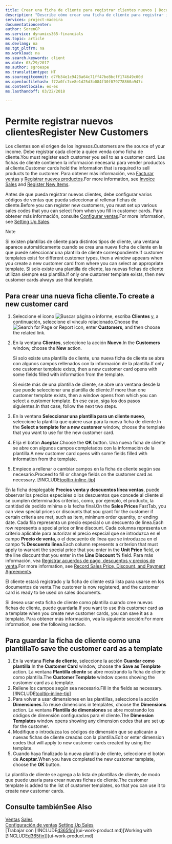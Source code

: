 ```yaml
---
title: Crear una ficha de cliente para registrar clientes nuevos | Documentos de Microsoft
description: "Describe cómo crear una ficha de cliente para registrar información acerca de cada cliente nuevo o existente a los que venda productos."
services: project-madeira
documentationcenter: 
author: SorenGP
ms.service: dynamics365-financials
ms.topic: article
ms.devlang: na
ms.tgt_pltfrm: na
ms.workload: na
ms.search.keywords: client
ms.date: 03/29/2017
ms.author: sgroespe
ms.translationtype: HT
ms.sourcegitcommit: d7fb34e1c9428a64c71ff47be8bcff174649c00d
ms.openlocfilehash: f72a0fc7ce8e1d25d3b084f30f079778860a947c
ms.contentlocale: es-es
ms.lasthandoff: 03/22/2018

---
```

# <a name="register-new-customers"></a><span data-ttu-id="1e741-103">Permite registrar nuevos clientes</span><span class="sxs-lookup"><span data-stu-id="1e741-103">Register New Customers</span></span>
<span data-ttu-id="1e741-104">Los clientes son el origen de los ingresos.</span><span class="sxs-lookup"><span data-stu-id="1e741-104">Customers are the source of your income.</span></span> <span data-ttu-id="1e741-105">Debe registrar cada cliente a quien venda como ficha de cliente.</span><span class="sxs-lookup"><span data-stu-id="1e741-105">You must register each customer you sell to as a customer card.</span></span> <span data-ttu-id="1e741-106">Las fichas de cliente contienen la información necesaria para vender productos al cliente.</span><span class="sxs-lookup"><span data-stu-id="1e741-106">Customer cards hold the information that is required to sell products to the customer.</span></span> <span data-ttu-id="1e741-107">Para obtener más información, vea [Facturar ventas](sales-how-invoice-sales.md) y [Registrar nuevos productos](inventory-how-register-new-items.md).</span><span class="sxs-lookup"><span data-stu-id="1e741-107">For more information, see [Invoice Sales](sales-how-invoice-sales.md) and [Register New Items](inventory-how-register-new-items.md).</span></span>  

<span data-ttu-id="1e741-108">Antes de que pueda registrar nuevos clientes, debe configurar varios códigos de ventas que pueda seleccionar al rellenar fichas de cliente.</span><span class="sxs-lookup"><span data-stu-id="1e741-108">Before you can register new customers, you must set up various sales codes that you can select from when you fill in customer cards.</span></span> <span data-ttu-id="1e741-109">Para obtener más información, consulte [Configurar ventas](sales-setup-sales.md).</span><span class="sxs-lookup"><span data-stu-id="1e741-109">For more information, see [Setting Up Sales](sales-setup-sales.md).</span></span>

> [!NOTE]  
>   <span data-ttu-id="1e741-110">Si existen plantillas de cliente para distintos tipos de cliente, una ventana aparece automáticamente cuando se crea una nueva ficha de cliente en la que puede seleccionar una plantilla de cliente correspondiente.</span><span class="sxs-lookup"><span data-stu-id="1e741-110">If customer templates exist for different customer types, then a window appears when you create a new customer card from where you can select an appropriate template.</span></span> <span data-ttu-id="1e741-111">Si solo existe una plantilla de cliente, las nuevas fichas de cliente utilizan siempre esa plantilla.</span><span class="sxs-lookup"><span data-stu-id="1e741-111">If only one customer template exists, then new customer cards always use that template.</span></span>

## <a name="to-create-a-new-customer-card"></a><span data-ttu-id="1e741-112">Para crear una nueva ficha cliente.</span><span class="sxs-lookup"><span data-stu-id="1e741-112">To create a new customer card</span></span>
1. <span data-ttu-id="1e741-113">Seleccione el icono ![Buscar página o informe](media/ui-search/search_small.png "icono Buscar página o informe"), escriba **Clientes** y, a continuación, seleccione el vínculo relacionado.</span><span class="sxs-lookup"><span data-stu-id="1e741-113">Choose the ![Search for Page or Report](media/ui-search/search_small.png "Search for Page or Report icon") icon, enter **Customers**, and then choose the related link.</span></span>  
2. <span data-ttu-id="1e741-114">En la ventana **Clientes**, seleccione la acción **Nuevo**.</span><span class="sxs-lookup"><span data-stu-id="1e741-114">In the **Customers** window, choose the **New** action.</span></span>

    <span data-ttu-id="1e741-115">Si solo existe una plantilla de cliente, una nueva ficha de cliente se abre con algunos campos rellenados con la información de la plantilla.</span><span class="sxs-lookup"><span data-stu-id="1e741-115">If only one customer template exists, then a new customer card opens with some fields filled with information from the template.</span></span>

    <span data-ttu-id="1e741-116">Si existe más de una plantilla de cliente, se abre una ventana desde la que puede seleccionar una plantilla de cliente.</span><span class="sxs-lookup"><span data-stu-id="1e741-116">If more than one customer template exists, then a window opens from which you can select a customer template.</span></span> <span data-ttu-id="1e741-117">En ese caso, siga los dos pasos siguientes.</span><span class="sxs-lookup"><span data-stu-id="1e741-117">In that case, follow the next two steps.</span></span>
3. <span data-ttu-id="1e741-118">En la ventana **Seleccionar una plantilla para un cliente nuevo**, seleccione la plantilla que quiere usar para la nueva ficha de cliente.</span><span class="sxs-lookup"><span data-stu-id="1e741-118">In the **Select a template for a new customer** window, choose the template that you want to use for the new customer card.</span></span>
4. <span data-ttu-id="1e741-119">Elija el botón **Aceptar**.</span><span class="sxs-lookup"><span data-stu-id="1e741-119">Choose the **OK** button.</span></span> <span data-ttu-id="1e741-120">Una nueva ficha de cliente se abre con algunos campos completados con la información de la plantilla.</span><span class="sxs-lookup"><span data-stu-id="1e741-120">A new customer card opens with some fields filled with information from the template.</span></span>  
5. <span data-ttu-id="1e741-121">Empiece a rellenar o cambiar campos en la ficha de cliente según sea necesario.</span><span class="sxs-lookup"><span data-stu-id="1e741-121">Proceed to fill or change fields on the customer card as necessary.</span></span> [!INCLUDE[tooltip-inline-tip](includes/tooltip-inline-tip_md.md)]

<span data-ttu-id="1e741-122">En la ficha desplegable **Precios venta y descuentos línea ventas**, puede observar los precios especiales o los descuentos que concede al cliente si se cumplen determinados criterios, como, por ejemplo, el producto, la cantidad de pedido mínima o la fecha final.</span><span class="sxs-lookup"><span data-stu-id="1e741-122">On the **Sales Prices** FastTab, you can view special prices or discounts that you grant for the customer if certain criteria are met, such as item, minimum order quantity, or ending date.</span></span> <span data-ttu-id="1e741-123">Cada fila representa un precio especial o un descuento de línea.</span><span class="sxs-lookup"><span data-stu-id="1e741-123">Each row represents a special price or line discount.</span></span> <span data-ttu-id="1e741-124">Cada columna representa un criterio aplicable para autorizar el precio especial que se introduzca en el campo **Precio de venta**, o el descuento de línea que se introduzca en el campo **% Descuento línea**.</span><span class="sxs-lookup"><span data-stu-id="1e741-124">Each column represents a criterion that must apply to warrant the special price that you enter in the **Unit Price** field, or the line discount that you enter in the **Line Discount %** field.</span></span> <span data-ttu-id="1e741-125">Para más información, vea [Registrar acuerdos de pago, descuentos y precios de venta](sales-how-record-sales-price-discount-payment-agreements.md).</span><span class="sxs-lookup"><span data-stu-id="1e741-125">For more information, see [Record Sales Price, Discount, and Payment Agreements](sales-how-record-sales-price-discount-payment-agreements.md).</span></span>

<span data-ttu-id="1e741-126">El cliente estará registrado y la ficha de cliente está lista para usarse en los documentos de venta.</span><span class="sxs-lookup"><span data-stu-id="1e741-126">The customer is now registered, and the customer card is ready to be used on sales documents.</span></span>

<span data-ttu-id="1e741-127">Si desea usar esta ficha de cliente como plantilla cuando cree nuevas fichas de cliente, puede guardarla.</span><span class="sxs-lookup"><span data-stu-id="1e741-127">If you want to use this customer card as a template when you create new customer cards, you can save it as a template.</span></span> <span data-ttu-id="1e741-128">Para obtener más información, vea la siguiente sección:</span><span class="sxs-lookup"><span data-stu-id="1e741-128">For more information, see the following section.</span></span>

## <a name="to-save-the-customer-card-as-a-template"></a><span data-ttu-id="1e741-129">Para guardar la ficha de cliente como una plantilla</span><span class="sxs-lookup"><span data-stu-id="1e741-129">To save the customer card as a template</span></span>
1. <span data-ttu-id="1e741-130">En la ventana **Ficha de cliente**, seleccione la acción **Guardar como plantilla**.</span><span class="sxs-lookup"><span data-stu-id="1e741-130">In the **Customer Card** window, choose the **Save as Template** action.</span></span> <span data-ttu-id="1e741-131">La ventana **Plantilla cliente** se abre mostrando la ficha de cliente como plantilla.</span><span class="sxs-lookup"><span data-stu-id="1e741-131">The **Customer Template** window opens showing the customer card as a template.</span></span>
2. <span data-ttu-id="1e741-132">Rellene los campos según sea necesario.</span><span class="sxs-lookup"><span data-stu-id="1e741-132">Fill in the fields as necessary.</span></span> [!INCLUDE[tooltip-inline-tip](includes/tooltip-inline-tip_md.md)]
3. <span data-ttu-id="1e741-133">Para volver a usar dimensiones en las plantillas, seleccione la acción **Dimensiones**.</span><span class="sxs-lookup"><span data-stu-id="1e741-133">To reuse dimensions in templates, choose the **Dimensions** action.</span></span> <span data-ttu-id="1e741-134">La ventana **Plantilla de dimensiones** se abre mostrando los códigos de dimensión configurados para el cliente.</span><span class="sxs-lookup"><span data-stu-id="1e741-134">The **Dimension Templates** window opens showing any dimension codes that are set up for the customer.</span></span>
4. <span data-ttu-id="1e741-135">Modifique o introduzca los códigos de dimensión que se aplicarán a nuevas fichas de cliente creadas con la plantilla.</span><span class="sxs-lookup"><span data-stu-id="1e741-135">Edit or enter dimension codes that will apply to new customer cards created by using the template.</span></span>  
5. <span data-ttu-id="1e741-136">Cuando haya finalizado la nueva plantilla de cliente, seleccione el botón de **Aceptar**.</span><span class="sxs-lookup"><span data-stu-id="1e741-136">When you have completed the new customer template, choose the **OK** button.</span></span>

<span data-ttu-id="1e741-137">La plantilla de cliente se agrega a la lista de plantillas de cliente, de modo que puede usarla para crear nuevas fichas de cliente.</span><span class="sxs-lookup"><span data-stu-id="1e741-137">The customer template is added to the list of customer templates, so that you can use it to create new customer cards.</span></span>

## <a name="see-also"></a><span data-ttu-id="1e741-138">Consulte también</span><span class="sxs-lookup"><span data-stu-id="1e741-138">See Also</span></span>
<span data-ttu-id="1e741-139">[Ventas](sales-manage-sales.md)  </span><span class="sxs-lookup"><span data-stu-id="1e741-139">[Sales](sales-manage-sales.md)  </span></span>  
<span data-ttu-id="1e741-140">[Configuración de ventas](sales-setup-sales.md)  </span><span class="sxs-lookup"><span data-stu-id="1e741-140">[Setting Up Sales](sales-setup-sales.md)  </span></span>  
<span data-ttu-id="1e741-141">[Trabajar con [!INCLUDE[d365fin](includes/d365fin_md.md)]](ui-work-product.md)</span><span class="sxs-lookup"><span data-stu-id="1e741-141">[Working with [!INCLUDE[d365fin](includes/d365fin_md.md)]](ui-work-product.md)</span></span>


